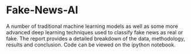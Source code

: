 # Fake-News-AI

A number of traditional machine learning models as well as some more advanced deep learning techniques used to classify fake news as real or fake. The report provides a detailed breakdown of the data, methodology, results and conclusion. Code can be viewed on the ipython notebook. 
